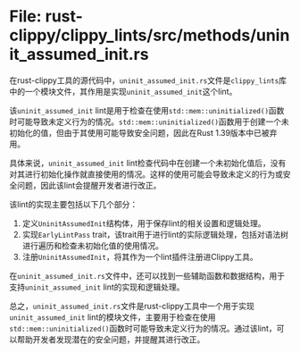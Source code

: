# File: rust-clippy/clippy_lints/src/methods/uninit_assumed_init.rs

在rust-clippy工具的源代码中，`uninit_assumed_init.rs`文件是`clippy_lints`库中的一个模块文件，其作用是实现`uninit_assumed_init`这个lint。

该`uninit_assumed_init` lint是用于检查在使用`std::mem::uninitialized()`函数时可能导致未定义行为的情况。`std::mem::uninitialized()`函数用于创建一个未初始化的值，但由于其使用可能导致安全问题，因此在Rust 1.39版本中已被弃用。

具体来说，`uninit_assumed_init` lint检查代码中在创建一个未初始化值后，没有对其进行初始化操作就直接使用的情况。这样的使用可能会导致未定义的行为或安全问题，因此该lint会提醒开发者进行改正。

该lint的实现主要包括以下几个部分：

1. 定义`UninitAssumedInit`结构体，用于保存lint的相关设置和逻辑处理。
2. 实现`EarlyLintPass` trait，该trait用于进行lint的实际逻辑处理，包括对语法树进行遍历和检查未初始化值的使用情况。
3. 注册`UninitAssumedInit`，将其作为一个lint插件注册进Clippy工具。

在`uninit_assumed_init.rs`文件中，还可以找到一些辅助函数和数据结构，用于支持`uninit_assumed_init` lint的实现和逻辑处理。

总之，`uninit_assumed_init.rs`文件是rust-clippy工具中一个用于实现`uninit_assumed_init` lint的模块文件，主要用于检查在使用`std::mem::uninitialized()`函数时可能导致未定义行为的情况。通过该lint，可以帮助开发者发现潜在的安全问题，并提醒其进行改正。

